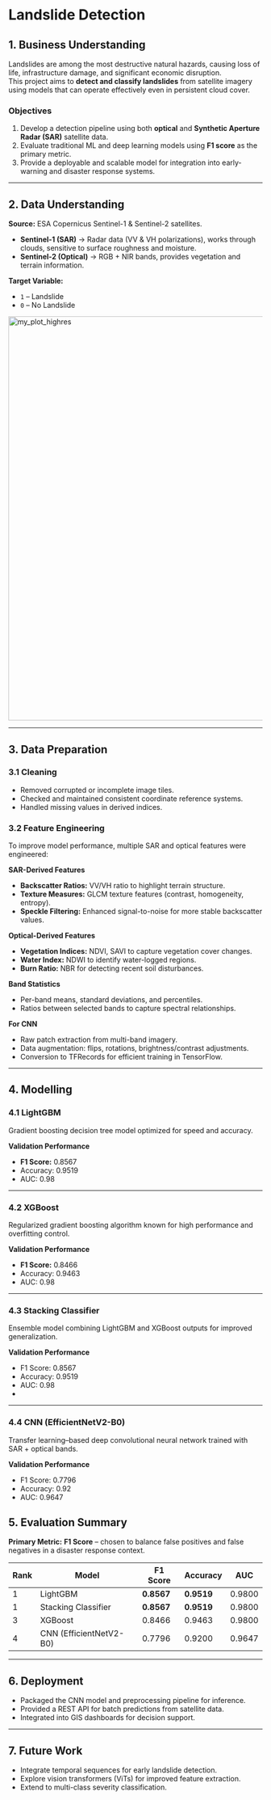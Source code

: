 # Landslide Detection

## 1. Business Understanding
Landslides are among the most destructive natural hazards, causing loss of life, infrastructure damage, and significant economic disruption.  
This project aims to **detect and classify landslides** from satellite imagery using models that can operate effectively even in persistent cloud cover.

### Objectives
1. Develop a detection pipeline using both **optical** and **Synthetic Aperture Radar (SAR)** satellite data.
2. Evaluate traditional ML and deep learning models using **F1 score** as the primary metric.
3. Provide a deployable and scalable model for integration into early-warning and disaster response systems.

---

## 2. Data Understanding
**Source:** ESA Copernicus Sentinel-1 & Sentinel-2 satellites.

- **Sentinel-1 (SAR)** → Radar data (VV & VH polarizations), works through clouds, sensitive to surface roughness and moisture.
- **Sentinel-2 (Optical)** → RGB + NIR bands, provides vegetation and terrain information.

**Target Variable:**  
- `1` – Landslide  
- `0` – No Landslide

<img width="1600" height="800" alt="my_plot_highres" src="https://github.com/user-attachments/assets/414b3faa-82a9-467d-ada0-5efd482d9154" />

---

## 3. Data Preparation

### 3.1 Cleaning
- Removed corrupted or incomplete image tiles.
- Checked and maintained consistent coordinate reference systems.
- Handled missing values in derived indices.

### 3.2 Feature Engineering
To improve model performance, multiple SAR and optical features were engineered:

**SAR-Derived Features**
- **Backscatter Ratios:** VV/VH ratio to highlight terrain structure.
- **Texture Measures:** GLCM texture features (contrast, homogeneity, entropy).
- **Speckle Filtering:** Enhanced signal-to-noise for more stable backscatter values.

**Optical-Derived Features**
- **Vegetation Indices:** NDVI, SAVI to capture vegetation cover changes.
- **Water Index:** NDWI to identify water-logged regions.
- **Burn Ratio:** NBR for detecting recent soil disturbances.

**Band Statistics**
- Per-band means, standard deviations, and percentiles.
- Ratios between selected bands to capture spectral relationships.

**For CNN**
- Raw patch extraction from multi-band imagery.
- Data augmentation: flips, rotations, brightness/contrast adjustments.
- Conversion to TFRecords for efficient training in TensorFlow.

---

## 4. Modelling

### 4.1 LightGBM
Gradient boosting decision tree model optimized for speed and accuracy.

**Validation Performance**  
- **F1 Score:** 0.8567
- Accuracy: 0.9519   
- AUC: 0.98 


---

### 4.2 XGBoost
Regularized gradient boosting algorithm known for high performance and overfitting control.

**Validation Performance**  
- **F1 Score:** 0.8466
- Accuracy: 0.9463  
- AUC: 0.98

---

### 4.3 Stacking Classifier
Ensemble model combining LightGBM and XGBoost outputs for improved generalization.

**Validation Performance**  
- F1 Score: 0.8567
- Accuracy: 0.9519 
- AUC: 0.98
- 
---

### 4.4 CNN (EfficientNetV2-B0)
Transfer learning–based deep convolutional neural network trained with SAR + optical bands.

**Validation Performance**  
- F1 Score: 0.7796 
- Accuracy: 0.92
- AUC: 0.9647 


## 5. Evaluation Summary

**Primary Metric:** **F1 Score** – chosen to balance false positives and false negatives in a disaster response context.

| Rank | Model                   | F1 Score   | Accuracy   | AUC    |
| ---- | ----------------------- | ---------- | ---------- | -------|
| 1    | LightGBM                | **0.8567** | **0.9519** | 0.9800 |
| 1    | Stacking Classifier     | **0.8567** | **0.9519** | 0.9800 |
| 3    | XGBoost                 | 0.8466     | 0.9463     | 0.9800 |
| 4    | CNN (EfficientNetV2-B0) | 0.7796     | 0.9200     | 0.9647 |


---

## 6. Deployment
- Packaged the CNN model and preprocessing pipeline for inference.
- Provided a REST API for batch predictions from satellite data.
- Integrated into GIS dashboards for decision support.

---

## 7. Future Work
- Integrate temporal sequences for early landslide detection.
- Explore vision transformers (ViTs) for improved feature extraction.
- Extend to multi-class severity classification.

